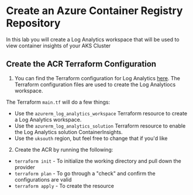 # Create an Azure Container Registry Repository

In this lab you will create a Log Analytics workspace that will be used to view container insights of your AKS Cluster

## Create the ACR Terraform Configuration

1. You can find the Terraform configuration for Log Analytics [here](https://github.com/AdminTurnedDevOps/DevOps-The-Hard-Way-AWS/tree/main/Terraform-Azure-Services-Creation/Log-Analytics). The Terraform configuration files are used to create the Log Analytiocs workspace. 

The Terraform `main.tf` will do a few things:
- Use the `azurerm_log_analytics_workspace` Terraform resource to create a Log Analytics workspace. 
- Use the `azurerm_log_analytics_solution` Terraform resource to enable the Log Analytics solution ContainerInsights. 
- Use the `uksouth` region, but feel free to change that if you'd like

2. Create the ACR by running the following:
- `terraform init` - To initialize the working directory and pull down the provider
- `terraform plan` - To go through a "check" and confirm the configurations are valid
- `terraform apply` - To create the resource

